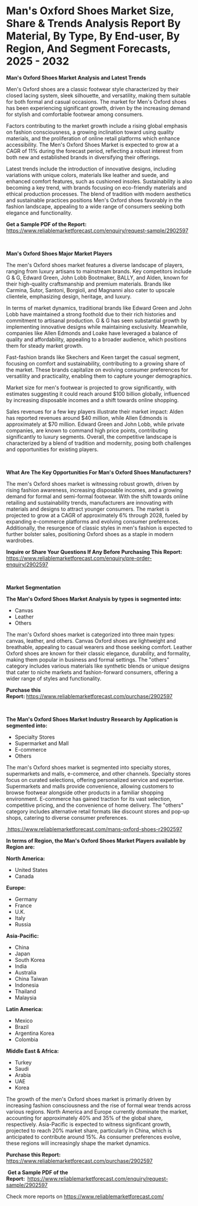 <p><h1>Man's Oxford Shoes Market Size, Share & Trends Analysis Report By Material, By Type, By End-user, By Region, And Segment Forecasts, 2025 - 2032</h1></p><p><strong>Man's Oxford Shoes Market Analysis and Latest Trends</strong></p>
<p><p>Men's Oxford shoes are a classic footwear style characterized by their closed lacing system, sleek silhouette, and versatility, making them suitable for both formal and casual occasions. The market for Men's Oxford shoes has been experiencing significant growth, driven by the increasing demand for stylish and comfortable footwear among consumers.</p><p>Factors contributing to the market growth include a rising global emphasis on fashion consciousness, a growing inclination toward using quality materials, and the proliferation of online retail platforms which enhance accessibility. The Men's Oxford Shoes Market is expected to grow at a CAGR of 11% during the forecast period, reflecting a robust interest from both new and established brands in diversifying their offerings.</p><p>Latest trends include the introduction of innovative designs, including variations with unique colors, materials like leather and suede, and enhanced comfort features, such as cushioned insoles. Sustainability is also becoming a key trend, with brands focusing on eco-friendly materials and ethical production processes. The blend of tradition with modern aesthetics and sustainable practices positions Men's Oxford shoes favorably in the fashion landscape, appealing to a wide range of consumers seeking both elegance and functionality.</p></p>
<p><strong>Get a Sample PDF of the Report:&nbsp;</strong> <a href="https://www.reliablemarketforecast.com/enquiry/request-sample/2902597?utm_campaign=2732&utm_medium=2&utm_source=Github&utm_content=ia&utm_term=11032025&utm_id=mans-oxford-shoes">https://www.reliablemarketforecast.com/enquiry/request-sample/2902597</a></p>
<p>&nbsp;</p>
<p><strong>Man's Oxford Shoes Major Market Players</strong></p>
<p><p>The men's Oxford shoes market features a diverse landscape of players, ranging from luxury artisans to mainstream brands. Key competitors include G & G, Edward Green, John Lobb Bootmaker, BALLY, and Alden, known for their high-quality craftsmanship and premium materials. Brands like Carmina, Sutor, Santoni, Borgioli, and Magnanni also cater to upscale clientele, emphasizing design, heritage, and luxury.</p><p>In terms of market dynamics, traditional brands like Edward Green and John Lobb have maintained a strong foothold due to their rich histories and commitment to artisanal production. G & G has seen substantial growth by implementing innovative designs while maintaining exclusivity. Meanwhile, companies like Allen Edmonds and Loake have leveraged a balance of quality and affordability, appealing to a broader audience, which positions them for steady market growth.</p><p>Fast-fashion brands like Skechers and Keen target the casual segment, focusing on comfort and sustainability, contributing to a growing share of the market. These brands capitalize on evolving consumer preferences for versatility and practicality, enabling them to capture younger demographics.</p><p>Market size for men's footwear is projected to grow significantly, with estimates suggesting it could reach around $100 billion globally, influenced by increasing disposable incomes and a shift towards online shopping.</p><p>Sales revenues for a few key players illustrate their market impact: Alden has reported revenues around $40 million, while Allen Edmonds is approximately at $70 million. Edward Green and John Lobb, while private companies, are known to command high price points, contributing significantly to luxury segments. Overall, the competitive landscape is characterized by a blend of tradition and modernity, posing both challenges and opportunities for existing players.</p></p>
<p>&nbsp;</p>
<p><strong>What Are The Key Opportunities For Man's Oxford Shoes Manufacturers?</strong></p>
<p><p>The men's Oxford shoes market is witnessing robust growth, driven by rising fashion awareness, increasing disposable incomes, and a growing demand for formal and semi-formal footwear. With the shift towards online retailing and sustainability trends, manufacturers are innovating with materials and designs to attract younger consumers. The market is projected to grow at a CAGR of approximately 6% through 2028, fueled by expanding e-commerce platforms and evolving consumer preferences. Additionally, the resurgence of classic styles in men's fashion is expected to further bolster sales, positioning Oxford shoes as a staple in modern wardrobes.</p></p>
<p><strong>Inquire or Share Your Questions If Any Before Purchasing This Report:</strong> <a href="https://www.reliablemarketforecast.com/enquiry/pre-order-enquiry/2902597?utm_campaign=2732&utm_medium=2&utm_source=Github&utm_content=ia&utm_term=11032025&utm_id=mans-oxford-shoes">https://www.reliablemarketforecast.com/enquiry/pre-order-enquiry/2902597</a></p>
<p>&nbsp;</p>
<p><strong>Market Segmentation</strong></p>
<p><strong>The Man's Oxford Shoes Market Analysis by types is segmented into:</strong></p>
<p><ul><li>Canvas</li><li>Leather</li><li>Others</li></ul></p>
<p><p>The man's Oxford shoes market is categorized into three main types: canvas, leather, and others. Canvas Oxford shoes are lightweight and breathable, appealing to casual wearers and those seeking comfort. Leather Oxford shoes are known for their classic elegance, durability, and formality, making them popular in business and formal settings. The "others" category includes various materials like synthetic blends or unique designs that cater to niche markets and fashion-forward consumers, offering a wider range of styles and functionality.</p></p>
<p><strong>Purchase this Report:&nbsp;</strong><a href="https://www.reliablemarketforecast.com/purchase/2902597?utm_campaign=2732&utm_medium=2&utm_source=Github&utm_content=ia&utm_term=11032025&utm_id=mans-oxford-shoes">https://www.reliablemarketforecast.com/purchase/2902597</a></p>
<p>&nbsp;</p>
<p><strong>The Man's Oxford Shoes Market Industry Research by Application is segmented into:</strong></p>
<p><ul><li>Specialty Stores</li><li>Supermarket and Mall</li><li>E-commerce</li><li>Others</li></ul></p>
<p><p>The man's Oxford shoes market is segmented into specialty stores, supermarkets and malls, e-commerce, and other channels. Specialty stores focus on curated selections, offering personalized service and expertise. Supermarkets and malls provide convenience, allowing customers to browse footwear alongside other products in a familiar shopping environment. E-commerce has gained traction for its vast selection, competitive pricing, and the convenience of home delivery. The "others" category includes alternative retail formats like discount stores and pop-up shops, catering to diverse consumer preferences.</p></p>
<p><a href="https://www.reliablemarketforecast.com/mans-oxford-shoes-r2902597?utm_campaign=2732&utm_medium=2&utm_source=Github&utm_content=ia&utm_term=11032025&utm_id=mans-oxford-shoes">&nbsp;https://www.reliablemarketforecast.com/mans-oxford-shoes-r2902597</a></p>
<p><strong>In terms of Region, the Man's Oxford Shoes Market Players available by Region are:</strong></p>
<p>
    <p> <strong> North America: </strong>
        <ul>
            <li>United States</li>
            <li>Canada</li>
        </ul>
        </p> 
    <p> <strong> Europe: </strong>
        <ul>
            <li>Germany</li>
            <li>France</li>
            <li>U.K.</li>
            <li>Italy</li>
            <li>Russia</li>
        </ul>
        </p> 
    <p> <strong> Asia-Pacific: </strong>
        <ul>
            <li>China</li>
            <li>Japan</li>
            <li>South Korea</li>
            <li>India</li>
            <li>Australia</li>
            <li>China Taiwan</li>
            <li>Indonesia</li>
            <li>Thailand</li>
            <li>Malaysia</li>
        </ul>
        </p> 
    <p> <strong> Latin America: </strong>
        <ul>
            <li>Mexico</li>
            <li>Brazil</li>
            <li>Argentina Korea</li>
            <li>Colombia</li>
        </ul>
        </p> 
    <p> <strong> Middle East & Africa: </strong>
        <ul>
            <li>Turkey</li>
            <li>Saudi</li>
            <li>Arabia</li>
            <li>UAE</li>
            <li>Korea</li>
        </ul>
    </p>
    </p>
<p><p>The growth of the men's Oxford shoes market is primarily driven by increasing fashion consciousness and the rise of formal wear trends across various regions. North America and Europe currently dominate the market, accounting for approximately 40% and 35% of the global share, respectively. Asia-Pacific is expected to witness significant growth, projected to reach 20% market share, particularly in China, which is anticipated to contribute around 15%. As consumer preferences evolve, these regions will increasingly shape the market dynamics.</p></p>
<p><strong>Purchase this Report: </strong><a href="https://www.reliablemarketforecast.com/purchase/2902597?utm_campaign=2732&utm_medium=2&utm_source=Github&utm_content=ia&utm_term=11032025&utm_id=mans-oxford-shoes">https://www.reliablemarketforecast.com/purchase/2902597</a></p>
<p>&nbsp;<strong>Get a Sample PDF of the Report:&nbsp;&nbsp;</strong><a href="https://www.reliablemarketforecast.com/enquiry/request-sample/2902597?utm_campaign=2732&utm_medium=2&utm_source=Github&utm_content=ia&utm_term=11032025&utm_id=mans-oxford-shoes">https://www.reliablemarketforecast.com/enquiry/request-sample/2902597</a></p>
<p><strong></strong></p>
<p>Check more reports on <a href="https://www.reliablemarketforecast.com/?utm_campaign=2732&utm_medium=2&utm_source=Github&utm_content=ia&utm_term=11032025&utm_id=mans-oxford-shoes">https://www.reliablemarketforecast.com/</a></p>